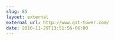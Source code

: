 ```yaml
---
slug: 85
layout: external
external_url: http://www.git-tower.com/
date: 2010-11-29T13:51:56-06:00
---
```

